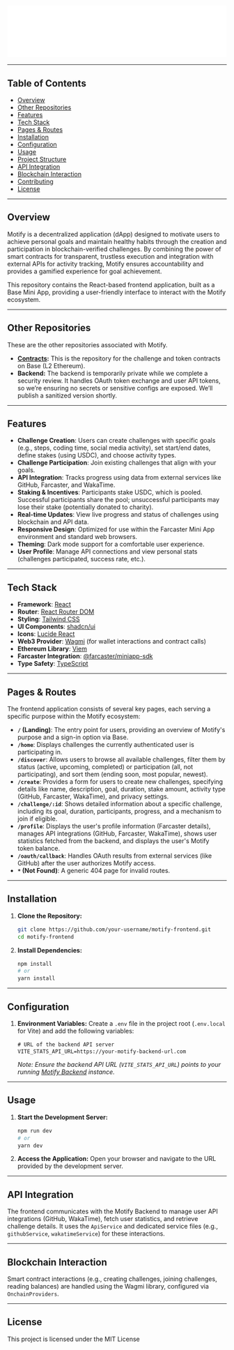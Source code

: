 
<div align="center">

[//]: # "Add your logo here if available"
![Logo](public/bannerMotify_white.svg)

</div>

---

## Table of Contents

- [Overview](#overview)
- [Other Repositories](#repositories)
- [Features](#features)
- [Tech Stack](#tech-stack)
- [Pages & Routes](#pages--routes)
- [Installation](#installation)
- [Configuration](#configuration)
- [Usage](#usage)
- [Project Structure](#project-structure)
- [API Integration](#api-integration)
- [Blockchain Interaction](#blockchain-interaction)
- [Contributing](#contributing)
- [License](#license)

---

## Overview

Motify is a decentralized application (dApp) designed to motivate users to achieve personal goals and maintain healthy habits through the creation and participation in blockchain-verified challenges. By combining the power of smart contracts for transparent, trustless execution and integration with external APIs for activity tracking, Motify ensures accountability and provides a gamified experience for goal achievement.

This repository contains the React-based frontend application, built as a Base Mini App, providing a user-friendly interface to interact with the Motify ecosystem.

---

## Other Repositories

These are the other repositories associated with Motify. 

- **[Contracts](https://github.com/etaaa/motify-smart-contracts):** This is the repository for the challenge and token contracts on Base (L2 Ethereum).
- **Backend:** The backend is temporarily private while we complete a security review. It handles OAuth token exchange and user API tokens, so we’re ensuring no secrets or sensitive configs are exposed. We’ll publish a sanitized version shortly.

---

## Features

- **Challenge Creation**: Users can create challenges with specific goals (e.g., steps, coding time, social media activity), set start/end dates, define stakes (using USDC), and choose activity types.
- **Challenge Participation**: Join existing challenges that align with your goals.
- **API Integration**: Tracks progress using data from external services like GitHub, Farcaster, and WakaTime.
- **Staking & Incentives**: Participants stake USDC, which is pooled. Successful participants share the pool; unsuccessful participants may lose their stake (potentially donated to charity).
- **Real-time Updates**: View live progress and status of challenges using blockchain and API data.
- **Responsive Design**: Optimized for use within the Farcaster Mini App environment and standard web browsers.
- **Theming**: Dark mode support for a comfortable user experience.
- **User Profile**: Manage API connections and view personal stats (challenges participated, success rate, etc.).

---

## Tech Stack

- **Framework**: [React](https://reactjs.org/)
- **Router**: [React Router DOM](https://reactrouter.com/)
- **Styling**: [Tailwind CSS](https://tailwindcss.com/)
- **UI Components**: [shadcn/ui](https://ui.shadcn.com/)
- **Icons**: [Lucide React](https://lucide.dev/)
- **Web3 Provider**: [Wagmi](https://wagmi.sh/) (for wallet interactions and contract calls)
- **Ethereum Library**: [Viem](https://viem.sh/)
- **Farcaster Integration**: [@farcaster/miniapp-sdk](https://docs.farcaster.xyz/)
- **Type Safety**: [TypeScript](https://www.typescriptlang.org/)

---

## Pages & Routes

The frontend application consists of several key pages, each serving a specific purpose within the Motify ecosystem:

- **`/` (Landing)**: The entry point for users, providing an overview of Motify's purpose and a sign-in option via Base.
- **`/home`**: Displays challenges the currently authenticated user is participating in.
- **`/discover`**: Allows users to browse all available challenges, filter them by status (active, upcoming, completed) or participation (all, not participating), and sort them (ending soon, most popular, newest).
- **`/create`**: Provides a form for users to create new challenges, specifying details like name, description, goal, duration, stake amount, activity type (GitHub, Farcaster, WakaTime), and privacy settings.
- **`/challenge/:id`**: Shows detailed information about a specific challenge, including its goal, duration, participants, progress, and a mechanism to join if eligible.
- **`/profile`**: Displays the user's profile information (Farcaster details), manages API integrations (GitHub, Farcaster, WakaTime), shows user statistics fetched from the backend, and displays the user's Motify token balance.
- **`/oauth/callback`**: Handles OAuth results from external services (like GitHub) after the user authorizes Motify access.
- **`*` (Not Found)**: A generic 404 page for invalid routes.

---

## Installation

1.  **Clone the Repository:**
    ```bash
    git clone https://github.com/your-username/motify-frontend.git
    cd motify-frontend
    ```

2.  **Install Dependencies:**
    ```bash
    npm install
    # or
    yarn install
    ```

---

## Configuration

1.  **Environment Variables:**
    Create a `.env` file in the project root (`.env.local` for Vite) and add the following variables:

    ```env
    # URL of the backend API server
    VITE_STATS_API_URL=https://your-motify-backend-url.com
    ```

    *Note: Ensure the backend API URL (`VITE_STATS_API_URL`) points to your running [Motify Backend](https://github.com/your-username/motify-backend) instance.*

---

## Usage

1.  **Start the Development Server:**
    ```bash
    npm run dev
    # or
    yarn dev
    ```

2.  **Access the Application:**
    Open your browser and navigate to the URL provided by the development server.

---

## API Integration

The frontend communicates with the Motify Backend to manage user API integrations (GitHub, WakaTime), fetch user statistics, and retrieve challenge details. It uses the `ApiService` and dedicated service files (e.g., `githubService`, `wakatimeService`) for these interactions.

---

## Blockchain Interaction

Smart contract interactions (e.g., creating challenges, joining challenges, reading balances) are handled using the Wagmi library, configured via `OnchainProviders`.

---

## License

This project is licensed under the MIT License
